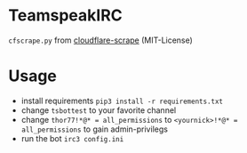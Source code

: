 # TeamspeakIRC
``cfscrape.py`` from [cloudflare-scrape](https://github.com/Anorov/cloudflare-scrape) (MIT-License)

# Usage
* install requirements ``pip3 install -r requirements.txt``
* change ``tsbottest`` to your favorite channel
* change ``thor77!*@* = all_permissions`` to ``<yournick>!*@* = all_permissions`` to gain admin-privilegs
* run the bot `irc3 config.ini`
